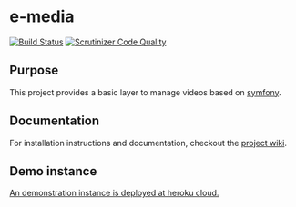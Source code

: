 # e-media

[![Build Status](https://travis-ci.org/benIT/e-media.svg?branch=dev)](https://travis-ci.org/benIT/e-media) [![Scrutinizer Code Quality](https://scrutinizer-ci.com/g/benIT/e-media/badges/quality-score.png?b=dev)](https://scrutinizer-ci.com/g/benIT/e-media/?branch=dev) 

## Purpose

This project provides a basic layer to manage videos based on [symfony](https://symfony.com/).

## Documentation

For installation instructions and documentation, checkout the [project wiki](https://github.com/benIT/e-media/wiki).

## Demo instance

[An demonstration instance is deployed at heroku cloud.](https://e-media.herokuapp.com/)